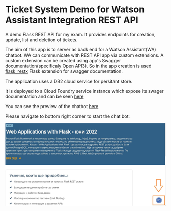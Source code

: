 # Ticket System Demo for Watson Assistant Integration REST API

A demo Flask REST API for my exam. 
It provides endpoints for creation, update, list and deletion of tickets.

The aim of this app is to server as back end for a Watson Assistant(WA) chatbot. WA can communicate with REST API app via custom extensions. 
A custom extension can be created using app's Swagger documentation(specificaly Open API3). So in the app creation is used [flask_restx](https://flask-restx.readthedocs.io/en/latest/) 
Flask extension for swagger documentation. 

The application uses a DB2 cloud service for persitant store.

It is deployed to a Cloud Foundry service instance which expose its swager documentation and can be seen [here](https://wa2ticketapi.eu-gb.cf.appdomain.cloud/)

You can see the preview of the chatbot [here](https://web-chat.global.assistant.watson.appdomain.cloud/preview.html?backgroundImageURL=https%3A%2F%2Feu-gb.assistant.watson.cloud.ibm.com%2Fpublic%2Fimages%2Fhttps%3A~s~ssoftuni.bg~strainings~s3815~sweb-applications-with-flask-june-2022&integrationID=0a994076-7b3b-418b-8a25-a06ffb293549&region=eu-gb&serviceInstanceID=76b15cb2-6024-46a5-8975-bb6f02b7194e)

Please navigate to bottom right corner to start the chat bot:

![chat bot navigatio - bottom right corner](https://github.com/GMGeor/TicketSystemDemo4WatsonAssistantIntegration/blob/master/img/screenshot_chatbot.JPG)
